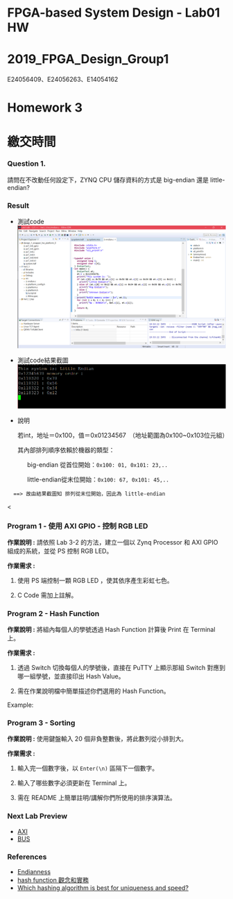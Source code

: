 # FPGA-based System Design - Lab01 HW
# 2019_FPGA_Design_Group1
E24056409、E24056263、E14054162

Homework 3
====

# 繳交時間

### Question 1.

請問在不改動任何設定下，ZYNQ CPU 儲存資料的方式是 big-endian 還是 little-endian?

### Result
* 測試code
![Example](images/Q1_2.PNG)
* 測試code結果截圖
![Example](images/Q1_1.PNG)
* 說明

   若int，地址＝0x100，值＝0x01234567　（地址範圍為0x100~0x103位元組）

   其內部排列順序依賴於機器的類型：

　　　   big-endian   從首位開始：`0x100: 01, 0x101: 23,..`

　　　   little-endian從末位開始：`0x100: 67, 0x101: 45,..`
   
      ==> 故由結果截圖知 排列從末位開始，因此為 little-endian
<

### Program 1 - 使用 AXI GPIO - 控制 RGB LED

**作業說明 :** 請依照 Lab 3-2 的方法，建立一個以 Zynq Processor 和 AXI GPIO 組成的系統，並從 PS 控制 RGB LED。

**作業需求 :**

1. 使用 PS 端控制一顆 RGB LED ，使其依序產生彩虹七色。

2. C Code 需加上註解。

### Program 2 - Hash Function

**作業說明 :** 將組內每個人的學號透過 Hash Function 計算後 Print 在 Terminal 上。

**作業需求 :**

1. 透過 Switch 切換每個人的學號後，直接在 PuTTY 上顯示那組 Switch 對應到哪一組學號，並直接印出 Hash Value。

2. 需在作業說明檔中簡單描述你們選用的 Hash Function。

Example:

### Program 3 - Sorting

**作業說明 :** 使用鍵盤輸入 20 個非負整數後，將此數列從小排到大。

**作業需求 :**

1. 輸入完一個數字後，以 `Enter(\n)` 區隔下一個數字。

2. 輸入了哪些數字必須更新在 Terminal 上。

3. 需在 README 上簡單註明/講解你們所使用的排序演算法。

### Next Lab Preview

- [AXI](https://www.twblogs.net/a/5b8cb90d2b7177188334d3a7)
- [BUS](https://zh.wikipedia.org/wiki/%E6%80%BB%E7%BA%BF)

### References

* [Endianness](https://zh.wikipedia.org/wiki/%E5%AD%97%E8%8A%82%E5%BA%8F)
* [hash function 觀念和實務](https://hackmd.io/s/HJln3jU_e)
* [Which hashing algorithm is best for uniqueness and speed?](https://softwareengineering.stackexchange.com/questions/49550/which-hashing-algorithm-is-best-for-uniqueness-and-speed)

